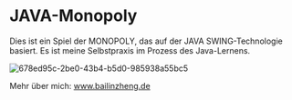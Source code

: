 # JAVA-Monopoly
Dies ist ein Spiel der MONOPOLY, das auf der JAVA SWING-Technologie basiert. Es ist meine Selbstpraxis im Prozess des Java-Lernens.

![678ed95c-2be0-43b4-b5d0-985938a55bc5](https://user-images.githubusercontent.com/87817431/170229990-7b34f366-cf41-4a97-b822-21484accb2b1.jpg)


Mehr über mich: www.bailinzheng.de
